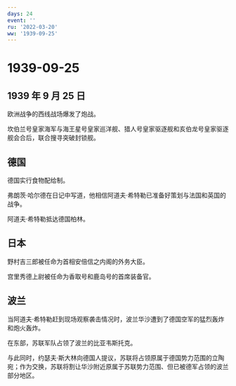```yaml
---
days: 24
event: ''
ru: '2022-03-20'
ww: '1939-09-25'
---
```


# 1939-09-25

## 1939 年 9 月 25 日

欧洲战争的西线战场爆发了炮战。

坎伯兰号皇家海军与海王星号皇家巡洋舰、猎人号皇家驱逐舰和亥伯龙号皇家驱逐舰会合后，联合搜寻突破封锁舰。

## 德国

德国实行食物配给制。

弗朗茨·哈尔德在日记中写道，他相信阿道夫·希特勒已准备好策划与法国和英国的战争。

阿道夫·希特勒抵达德国柏林。

## 日本

野村吉三郎被任命为首相安倍信之内阁的外务大臣。

宫里秀德上尉被任命为香取号和鹿岛号的首席装备官。

## 波兰

当阿道夫·希特勒赶到现场观察袭击情况时，波兰华沙遭到了德国空军的猛烈轰炸和炮火轰炸。

在东部，苏联军队占领了波兰的比亚韦斯托克。

与此同时，约瑟夫·斯大林向德国人提议，苏联将占领原属于德国势力范围的立陶宛；作为交换，苏联将割让华沙附近原属于苏联势力范围、但已被德军占领的波兰部分地区。